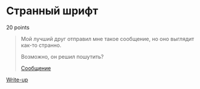 # Странный шрифт

20 points

> Мой лучший друг отправил мне такое сообщение, но оно выглядит как-то странно.
>
> Возможно, он решил пошутить?
>
> [Сообщение](public/message.png)

[Write-up](WRITEUP.md)